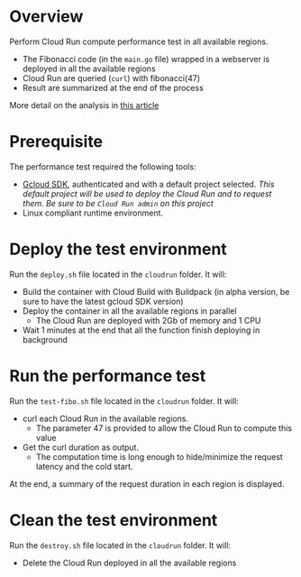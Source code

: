 # Overview

Perform Cloud Run compute performance test in all available regions.

* The Fibonacci code (in the `main.go` file) wrapped in a webserver is deployed in all the available regions
* Cloud Run are queried (`curl`) with fibonacci(47)
* Result are summarized at the end of the process

More detail on the analysis in [this article](https://medium.com/google-cloud/cloud-run-and-cloud-run-does-the-region-change-the-performances-b967e5cee0cc)

# Prerequisite

The performance test required the following tools:

* [Gcloud SDK](https://cloud.google.com/sdk/docs/install), authenticated and with a default project selected. *This 
  default project will be used to deploy the Cloud Run and to request them. Be sure to be `Cloud Run admin` on this project*
* Linux compliant runtime environment.


# Deploy the test environment

Run the `deploy.sh` file located in the `cloudrun` folder. It will:
* Build the container with Cloud Build with Buildpack (in alpha version, be sure to have the latest gcloud SDK version)
* Deploy the container in all the available regions in parallel
  * The Cloud Run are deployed with 2Gb of memory and 1 CPU  
* Wait 1 minutes at the end that all the function finish deploying in background

# Run the performance test

Run the `test-fibo.sh` file located in the `cloudrun` folder. It will:
* curl each Cloud Run in the available regions. 
  * The parameter 47 is provided to allow the Cloud Run to compute this value
* Get the curl duration as output. 
  * The computation time is long enough to hide/minimize the request latency and the cold start.
  
At the end, a summary of the request duration in each region is displayed. 


# Clean the test environment

Run the `destroy.sh` file located in the `cloudrun` folder. It will:
* Delete the Cloud Run deployed in all the available regions


